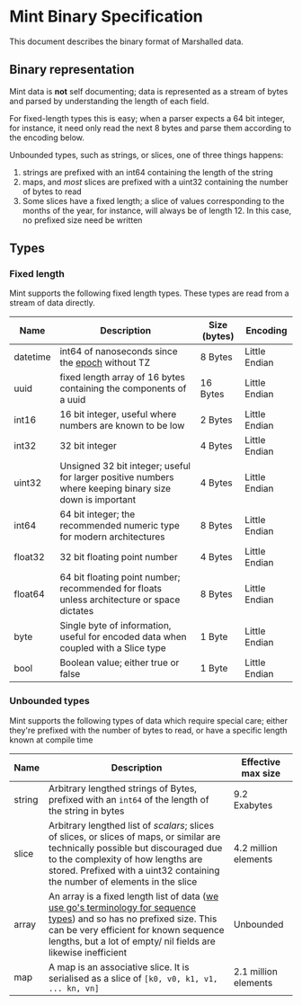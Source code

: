 # Mint Binary Specification

This document describes the binary format of Marshalled data.

## Binary representation

Mint data is **not** self documenting; data is represented as a stream of bytes and parsed by understanding the length of each field.

For fixed-length types this is easy; when a parser expects a 64 bit integer, for instance, it need only read the next 8 bytes and parse them according to the encoding below.

Unbounded types, such as strings, or slices, one of three things happens:

1. strings are prefixed with an int64 containing the length of the string
1. maps, and _most_ slices are prefixed with a uint32 containing the number of bytes to read
1. Some slices have a fixed length; a slice of values corresponding to the months of the year, for instance, will always be of length 12. In this case, no prefixed size need be written

## Types

### Fixed length

Mint supports the following fixed length types. These types are read from a stream of data directly.

| Name     | Description                                                                                              | Size (bytes) | Encoding      |
|----------|----------------------------------------------------------------------------------------------------------|--------------|---------------|
| datetime | int64 of nanoseconds since the [epoch](https://en.wikipedia.org/wiki/Unix_time) without TZ               | 8 Bytes      | Little Endian |
| uuid     | fixed length array of 16 bytes containing the components of a uuid                                       | 16 Bytes     | Little Endian |
| int16    | 16 bit integer, useful where numbers are known to be low                                                 | 2 Bytes      | Little Endian |
| int32    | 32 bit integer                                                                                           | 4 Bytes      | Little Endian |
| uint32   | Unsigned 32 bit integer; useful for larger positive numbers where keeping binary size down is important  | 4 Bytes      | Little Endian |
| int64    | 64 bit integer; the recommended numeric type for modern architectures                                    | 8 Bytes      | Little Endian |
| float32  | 32 bit floating point number                                                                             | 4 Bytes      | Little Endian |
| float64  | 64 bit floating point number; recommended for floats unless architecture or space dictates               | 8 Bytes      | Little Endian |
| byte     | Single byte of information, useful for encoded data when coupled with a Slice type                       | 1 Byte       | Little Endian |
| bool     | Boolean value; either true or false                                                                      | 1 Byte       | Little Endian |


### Unbounded types

Mint supports the following types of data which require special care; either they're prefixed with the number of bytes to read, or have a specific length known at compile time

| Name   | Description                                                                                                                                                                                                                                                          | Effective max size   |
|--------|----------------------------------------------------------------------------------------------------------------------------------------------------------------------------------------------------------------------------------------------------------------------|----------------------|
| string | Arbitrary lengthed strings of Bytes, prefixed with an `int64` of the length of the string in bytes                                                                                                                                                                   | 9.2 Exabytes         |
| slice  | Arbitrary lengthed list of *scalars*; slices of slices, or slices of maps, or similar are technically possible but discouraged due to the complexity of how lengths are stored.  Prefixed with a uint32 containing the number of elements in the slice               | 4.2 million elements |
| array  | An array is a fixed length list of data ([we use go's terminology for sequence types](https://go.dev/blog/slices-intro)) and so has no prefixed size. This can be very efficient for known sequence lengths, but a lot of empty/ nil fields are likewise inefficient | Unbounded            |
| map    | A map is an associative slice. It is serialised as a slice of `[k0, v0, k1, v1, ... kn, vn]`                                                                                                                                                                         | 2.1 million elements |
